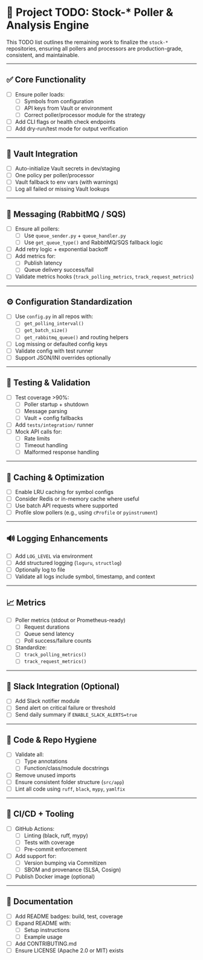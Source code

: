 # 📌 Project TODO: Stock-* Poller & Analysis Engine

This TODO list outlines the remaining work to finalize the `stock-*` repositories, ensuring all pollers and processors are production-grade, consistent, and maintainable.

---

## ✅ Core Functionality

- [ ] Ensure poller loads:
  - [ ] Symbols from configuration
  - [ ] API keys from Vault or environment
  - [ ] Correct poller/processor module for the strategy
- [ ] Add CLI flags or health check endpoints
- [ ] Add dry-run/test mode for output verification

---

## 🔐 Vault Integration

- [ ] Auto-initialize Vault secrets in dev/staging
- [ ] One policy per poller/processor
- [ ] Vault fallback to env vars (with warnings)
- [ ] Log all failed or missing Vault lookups

---

## 📨 Messaging (RabbitMQ / SQS)

- [ ] Ensure all pollers:
  - [ ] Use `queue_sender.py` + `queue_handler.py`
  - [ ] Use `get_queue_type()` and RabbitMQ/SQS fallback logic
- [ ] Add retry logic + exponential backoff
- [ ] Add metrics for:
  - [ ] Publish latency
  - [ ] Queue delivery success/fail
- [ ] Validate metrics hooks (`track_polling_metrics`, `track_request_metrics`)

---

## ⚙️ Configuration Standardization

- [ ] Use `config.py` in all repos with:
  - [ ] `get_polling_interval()`
  - [ ] `get_batch_size()`
  - [ ] `get_rabbitmq_queue()` and routing helpers
- [ ] Log missing or defaulted config keys
- [ ] Validate config with test runner
- [ ] Support JSON/INI overrides optionally

---

## 🧪 Testing & Validation

- [ ] Test coverage >90%:
  - [ ] Poller startup + shutdown
  - [ ] Message parsing
  - [ ] Vault + config fallbacks
- [ ] Add `tests/integration/` runner
- [ ] Mock API calls for:
  - [ ] Rate limits
  - [ ] Timeout handling
  - [ ] Malformed response handling

---

## 🧠 Caching & Optimization

- [ ] Enable LRU caching for symbol configs
- [ ] Consider Redis or in-memory cache where useful
- [ ] Use batch API requests where supported
- [ ] Profile slow pollers (e.g., using `cProfile` or `pyinstrument`)

---

## 🔊 Logging Enhancements

- [ ] Add `LOG_LEVEL` via environment
- [ ] Add structured logging (`loguru`, `structlog`)
- [ ] Optionally log to file
- [ ] Validate all logs include symbol, timestamp, and context

---

## 📈 Metrics

- [ ] Poller metrics (stdout or Prometheus-ready)
  - [ ] Request durations
  - [ ] Queue send latency
  - [ ] Poll success/failure counts
- [ ] Standardize:
  - [ ] `track_polling_metrics()`
  - [ ] `track_request_metrics()`

---

## 💬 Slack Integration (Optional)

- [ ] Add Slack notifier module
- [ ] Send alert on critical failure or threshold
- [ ] Send daily summary if `ENABLE_SLACK_ALERTS=true`

---

## 🧹 Code & Repo Hygiene

- [ ] Validate all:
  - [ ] Type annotations
  - [ ] Function/class/module docstrings
- [ ] Remove unused imports
- [ ] Ensure consistent folder structure (`src/app`)
- [ ] Lint all code using `ruff`, `black`, `mypy`, `yamlfix`

---

## 🔄 CI/CD + Tooling

- [ ] GitHub Actions:
  - [ ] Linting (black, ruff, mypy)
  - [ ] Tests with coverage
  - [ ] Pre-commit enforcement
- [ ] Add support for:
  - [ ] Version bumping via Commitizen
  - [ ] SBOM and provenance (SLSA, Cosign)
- [ ] Publish Docker image (optional)

---

## 📝 Documentation

- [ ] Add README badges: build, test, coverage
- [ ] Expand README with:
  - [ ] Setup instructions
  - [ ] Example usage
- [ ] Add CONTRIBUTING.md
- [ ] Ensure LICENSE (Apache 2.0 or MIT) exists

